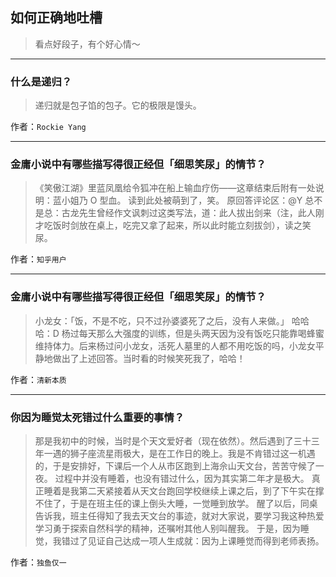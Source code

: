 ## 如何正确地吐槽

> 看点好段子，有个好心情～


 
---

### 什么是递归？

> 递归就是包子馅的包子。它的极限是馒头。


作者：`Rockie Yang`

---

### 金庸小说中有哪些描写得很正经但「细思笑尿」的情节？

> 《笑傲江湖》里蓝凤凰给令狐冲在船上输血疗伤——这章结束后附有一处说明：蓝小姐乃 O 型血。
> 读到此处被萌到了，笑。
> 原回答评论区：@Y 总不是总：古龙先生曾经作文讽刺过这类写法，道：此人拔出剑来（注，此人刚才吃饭时剑放在桌上，吃完又拿了起来，所以此时能立刻拔剑），读之笑尿。


作者：`知乎用户`

---

### 金庸小说中有哪些描写得很正经但「细思笑尿」的情节？

> 小龙女：「饭，不是不吃，只不过孙婆婆死了之后，没有人来做。」
> 哈哈哈：D 杨过每天那么大强度的训练，但是头两天因为没有饭吃只能靠喝蜂蜜维持体力。后来杨过问小龙女，活死人墓里的人都不用吃饭的吗，小龙女平静地做出了上述回答。当时看的时候笑死我了，哈哈！


作者：`清新本质`

---

### 你因为睡觉太死错过什么重要的事情？

> 那是我初中的时候，当时是个天文爱好者（现在依然）。然后遇到了三十三年一遇的狮子座流星雨极大，是在工作日的晚上。我是不肯错过这一机遇的，于是安排好，下课后一个人从市区跑到上海佘山天文台，苦苦守候了一夜。
> 过程中并没有睡着，也没有错过什么，因为其实第二年才是极大。
> 真正睡着是我第二天紧接着从天文台跑回学校继续上课之后，到了下午实在撑不住了，于是在班主任的课上倒头大睡，一觉睡到放学。
> 醒了以后，同桌告诉我，班主任得知了我去天文台的事迹，就对大家说，要学习我这种热爱学习勇于探索自然科学的精神，还嘱咐其他人别叫醒我。
> 于是，因为睡觉，我错过了见证自己达成一项人生成就：因为上课睡觉而得到老师表扬。


作者：`独鱼仅一`